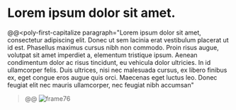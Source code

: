 # Lorem ipsum dolor sit amet.

@@<poly-first-capitalize
paragraph="Lorem ipsum dolor sit amet, consectetur adipiscing elit. Donec ut sem lacinia erat vestibulum placerat ut id est. Phasellus maximus cursus nibh non commodo. Proin risus augue, volutpat sit amet imperdiet a, elementum tristique ipsum. Aenean condimentum dolor ac risus tincidunt, eu vehicula dolor ultricies. In id ullamcorper felis. Duis ultrices, nisi nec malesuada cursus, ex libero finibus ex, eget congue eros augue quis orci. Maecenas eget luctus leo. Donec feugiat elit nec mauris ullamcorper, nec feugiat nibh accumsan"
></poly-first-capitalize>@@
![frame76](public/images/Frame76.png "messager app")
